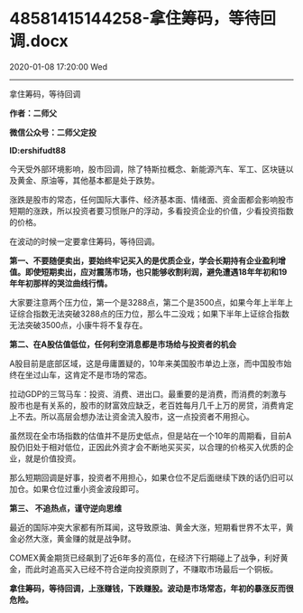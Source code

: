 # 48581415144258-拿住筹码，等待回调.docx

2020-01-08 17:20:00 Wed

----

拿住筹码，等待回调

__作者：二师父__

__微信公众号：二师父定投__

__ID:ershifudt88__

今天受外部环境影响，股市回调，除了特斯拉概念、新能源汽车、军工、区块链以及黄金、原油等，其他基本都是处于跌势。

涨跌是股市的常态，任何国际大事件、经济基本面、情绪面、资金面都会影响股市短期的涨跌，所以投资者要习惯账户的浮动，多看投资企业的价值，少看投资指数的价格。

在波动的时候一定要拿住筹码，等待回调。

__第一、不要随便卖出，要始终牢记买入的是优质企业，学会长期持有企业盈利增值。即使短期卖出，应对震荡市场，也只能够收割利润，避免遭遇18年年初和19年年初那样的哭泣曲线行情。__

大家要注意两个压力位，第一个是3288点，第二个是3500点，如果今年上半年上证综合指数无法突破3288点的压力位，那么牛二没戏；如果下半年上证综合指数无法突破3500点，小康牛将不复存在。

__第二、在A股估值低位，任何利空消息都是市场给与投资者的机会__

A股目前是底部区域，这是毋庸置疑的，10年来美国股市单边上涨，而中国股市始终在坐过山车，这肯定不是市场的常态。

拉动GDP的三驾马车：投资、消费、进出口。最重要的是消费，而消费的刺激与股市也是有关系的，股市的财富效应缺乏，老百姓每月几千上万的房贷，消费肯定上不去。所以高层会想办法让资金流入股市，这一点投资者不用担心。

虽然现在全市场指数的估值并不是历史低点，但是站在一个10年的周期看，目前A股仍旧处于相对低位，正因此外资才会不断地买买买，以合理的价格买入优质的企业，就是价值投资。

那么短期回调是好事，投资者不用担心，如果仓位不足后面继续下跌的话仍旧可以加仓。如果仓位过重小资金波段即可。

__第三、 不追热点，谨守逆向思维__

最近的国际冲突大家都有所耳闻，这导致原油、黄金大涨，短期看世界不太平，黄金必然大涨，黄金赚的就是战争财。

COMEX黄金期货已经飙到了近6年多的高位，在经济下行期碰上了战争，利好黄金，而此时追高买入已经不符合逆向投资原则了，不赚取市场最后一个铜板。

__拿住筹码，等待回调，上涨赚钱，下跌赚股。波动是市场常态，年初的暴涨反而很危险。__

